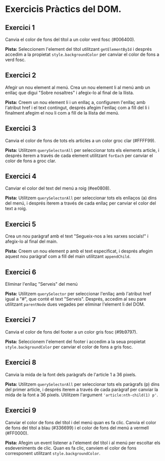 # Exercicis Pràctics del DOM.

## Exercici 1
Canvia el color de fons del títol a un color verd fosc (#006400).

**Pista:** Seleccionem l'element del títol utilitzant `getElementById` i després accedim a la propietat `style.backgroundColor` per canviar el color de fons a verd fosc.

## Exercici 2
Afegir un nou element al menú. Crea un nou element li al menú amb un enllaç que digui "Sobre nosaltres" i afegix-lo al final de la llista.

**Pista:** Creem un nou element li i un enllaç a, configurem l'enllaç amb l'atribut href i el text contingut, després afegim l'enllaç com a fill del li i finalment afegim el nou li com a fill de la llista del menú.

## Exercici 3
Canvia el color de fons de tots els articles a un color groc clar (#FFFF99).

**Pista:** Utilitzem `querySelectorAll` per seleccionar tots els elements article, i després iterem a través de cada element utilitzant `forEach` per canviar el color de fons a groc clar.

## Exercici 4
Canviar el color del text del menú a roig (#ee0808).

**Pista:** Utilitzem `querySelectorAll` per seleccionar tots els enllaços (a) dins del menú, i després iterem a través de cada enllaç per canviar el color del text a roig.

## Exercici 5
Crea un nou paràgraf amb el text "Segueix-nos a les xarxes socials!" i afegix-lo al final del main.

**Pista:** Creem un nou element p amb el text especificat, i després afegim aquest nou paràgraf com a fill del main utilitzant `appendChild`.

## Exercici 6
Eliminar l'enllaç "Serveis" del menú

**Pista:** Utilitzem `querySelector` per seleccionar l'enllaç amb l'atribut href igual a "#", que conté el text "Serveis". Després, accedim al seu pare utilitzant `parentNode` dues vegades per eliminar l'element li del DOM.

## Exercici 7
Canvia el color de fons del footer a un color gris fosc (#9b9797).

**Pista:** Seleccionem l'element del footer i accedim a la seua propietat `style.backgroundColor` per canviar el color de fons a gris fosc.

## Exercici 8
Canvia la mida de la font dels paràgrafs de l'article 1 a 36 pixels.

**Pista:** Utilitzem `querySelectorAll` per seleccionar tots els paràgrafs (p) dins del primer article, i després iterem a través de cada paràgraf per canviar la mida de la font a 36 píxels. Utilitzem l'argument `'article:nth-child(1) p'`.

## Exercici 9
Canviar el color de fons del títol i del menú quan es fa clic. Canvia el color de fons del títol a blau (#336699) i el color de fons del menú a vermell (#FF0000).

**Pista:** Afegim un event listener a l'element del títol i al menú per escoltar els esdeveniments de clic. Quan es fa clic, canviem el color de fons corresponent utilitzant `style.backgroundColor`.
